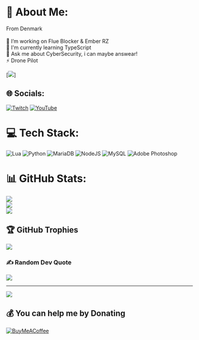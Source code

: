 # 💫 About Me:
From Denmark<br><br>🔭 I’m working on Flue Blocker & Ember RZ<br>🌱 I'm currently learning TypeScript<br>💬 Ask me about CyberSecurity, i can maybe answear!<br>⚡ Drone Pilot

[![](https://camo.githubusercontent.com/506dbd2a706f7bbf44e0af3232925b20eeaa0df0a5221f58ffb2a515d7c87163/68747470733a2f2f70726f66696c652d636f756e7465722e676c697463682e6d652f4c7565466c75652f636f756e742e7376673f)]

## 🌐 Socials:
[![Twitch](https://img.shields.io/badge/Twitch-%239146FF.svg?logo=Twitch&logoColor=white)](https://twitch.tv/lueflue) [![YouTube](https://img.shields.io/badge/YouTube-%23FF0000.svg?logo=YouTube&logoColor=white)](https://youtube.com/@lueflue) 

# 💻 Tech Stack:
![Lua](https://img.shields.io/badge/lua-%232C2D72.svg?style=for-the-badge&logo=lua&logoColor=white) ![Python](https://img.shields.io/badge/python-3670A0?style=for-the-badge&logo=python&logoColor=ffdd54) ![MariaDB](https://img.shields.io/badge/MariaDB-003545?style=for-the-badge&logo=mariadb&logoColor=white) ![NodeJS](https://img.shields.io/badge/node.js-6DA55F?style=for-the-badge&logo=node.js&logoColor=white) ![MySQL](https://img.shields.io/badge/mysql-4479A1.svg?style=for-the-badge&logo=mysql&logoColor=white) ![Adobe Photoshop](https://img.shields.io/badge/adobe%20photoshop-%2331A8FF.svg?style=for-the-badge&logo=adobe%20photoshop&logoColor=white)
# 📊 GitHub Stats:
![](https://github-readme-stats.vercel.app/api?username=LueFlue&theme=shadow_blue&hide_border=false&include_all_commits=true&count_private=false)<br/>
![](https://github-readme-streak-stats.herokuapp.com/?user=LueFlue&theme=shadow_blue&hide_border=false)<br/>
![](https://github-readme-stats.vercel.app/api/top-langs/?username=LueFlue&theme=shadow_blue&hide_border=false&include_all_commits=true&count_private=false&layout=compact)

## 🏆 GitHub Trophies
![](https://github-profile-trophy.vercel.app/?username=LueFlue&theme=radical&no-frame=false&no-bg=true&margin-w=4)

### ✍️ Random Dev Quote
![](https://quotes-github-readme.vercel.app/api?type=horizontal&theme=tokyonight)

---
[![](https://visitcount.itsvg.in/api?id=LueFlue&icon=2&color=1)](https://visitcount.itsvg.in)

  ## 💰 You can help me by Donating
  [![BuyMeACoffee](https://img.shields.io/badge/Buy%20Me%20a%20Coffee-ffdd00?style=for-the-badge&logo=buy-me-a-coffee&logoColor=black)](https://buymeacoffee.com/lueflue) 

  
<!-- Proudly created with GPRM ( https://gprm.itsvg.in ) -->
